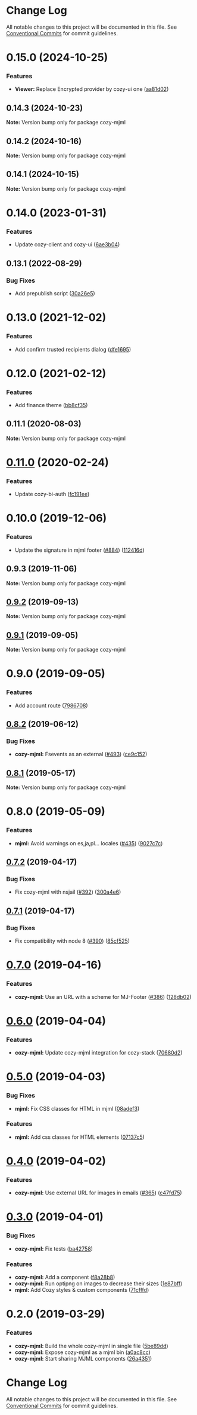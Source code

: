 # Change Log

All notable changes to this project will be documented in this file.
See [Conventional Commits](https://conventionalcommits.org) for commit guidelines.

# 0.15.0 (2024-10-25)


### Features

* **Viewer:** Replace Encrypted provider by cozy-ui one ([aa81d02](https://github.com/cozy/cozy-libs/commit/aa81d02f0a70de8044f704cbd895b1d54c9f38b8))





## 0.14.3 (2024-10-23)

**Note:** Version bump only for package cozy-mjml





## 0.14.2 (2024-10-16)

**Note:** Version bump only for package cozy-mjml





## 0.14.1 (2024-10-15)

**Note:** Version bump only for package cozy-mjml





# 0.14.0 (2023-01-31)


### Features

* Update cozy-client and cozy-ui ([6ae3b04](https://github.com/cozy/cozy-libs/commit/6ae3b04925ae64fa30f3ec8b6e716453d0a630fe))





## 0.13.1 (2022-08-29)


### Bug Fixes

* Add prepublish script ([30a26e5](https://github.com/cozy/cozy-libs/commit/30a26e5109dcdfc636c76e6cdd20fdec313359ee))





# 0.13.0 (2021-12-02)


### Features

* Add confirm trusted recipients dialog ([dfe1695](https://github.com/cozy/cozy-libs/commit/dfe1695))





# 0.12.0 (2021-02-12)


### Features

* Add finance theme ([bb8cf35](https://github.com/cozy/cozy-libs/commit/bb8cf35))





## 0.11.1 (2020-08-03)

**Note:** Version bump only for package cozy-mjml





# [0.11.0](https://github.com/cozy/cozy-libs/compare/cozy-mjml@0.10.0...cozy-mjml@0.11.0) (2020-02-24)


### Features

* Update cozy-bi-auth ([fc191ee](https://github.com/cozy/cozy-libs/commit/fc191ee))





# 0.10.0 (2019-12-06)


### Features

* Update the signature in mjml footer ([#884](https://github.com/cozy/cozy-libs/issues/884)) ([112416d](https://github.com/cozy/cozy-libs/commit/112416d))





## 0.9.3 (2019-11-06)

**Note:** Version bump only for package cozy-mjml





## [0.9.2](https://github.com/cozy/cozy-libs/compare/cozy-mjml@0.9.1...cozy-mjml@0.9.2) (2019-09-13)

**Note:** Version bump only for package cozy-mjml





## [0.9.1](https://github.com/cozy/cozy-libs/compare/cozy-mjml@0.9.0...cozy-mjml@0.9.1) (2019-09-05)

**Note:** Version bump only for package cozy-mjml





# 0.9.0 (2019-09-05)


### Features

* Add account route ([7986708](https://github.com/cozy/cozy-libs/commit/7986708))





## [0.8.2](https://github.com/cozy/cozy-libs/compare/cozy-mjml@0.8.1...cozy-mjml@0.8.2) (2019-06-12)


### Bug Fixes

* **cozy-mjml:** Fsevents as an external ([#493](https://github.com/cozy/cozy-libs/issues/493)) ([ce9c152](https://github.com/cozy/cozy-libs/commit/ce9c152))





<a name="0.8.1"></a>
## [0.8.1](https://github.com/cozy/cozy-libs/compare/cozy-mjml@0.8.0...cozy-mjml@0.8.1) (2019-05-17)




**Note:** Version bump only for package cozy-mjml

<a name="0.8.0"></a>
# 0.8.0 (2019-05-09)


### Features

* **mjml:** Avoid warnings on es,ja,pl... locales ([#435](https://github.com/cozy/cozy-libs/issues/435)) ([9027c7c](https://github.com/cozy/cozy-libs/commit/9027c7c))




<a name="0.7.2"></a>
## [0.7.2](https://github.com/cozy/cozy-libs/compare/cozy-mjml@0.7.1...cozy-mjml@0.7.2) (2019-04-17)


### Bug Fixes

* Fix cozy-mjml with nsjail ([#392](https://github.com/cozy/cozy-libs/issues/392)) ([300a4e6](https://github.com/cozy/cozy-libs/commit/300a4e6))




<a name="0.7.1"></a>
## [0.7.1](https://github.com/cozy/cozy-libs/compare/cozy-mjml@0.7.0...cozy-mjml@0.7.1) (2019-04-17)


### Bug Fixes

* Fix compatibility with node 8 ([#390](https://github.com/cozy/cozy-libs/issues/390)) ([85cf525](https://github.com/cozy/cozy-libs/commit/85cf525))




<a name="0.7.0"></a>
# [0.7.0](https://github.com/cozy/cozy-libs/compare/cozy-mjml@0.6.0...cozy-mjml@0.7.0) (2019-04-16)


### Features

* **cozy-mjml:** Use an URL with a scheme for MJ-Footer ([#386](https://github.com/cozy/cozy-libs/issues/386)) ([128db02](https://github.com/cozy/cozy-libs/commit/128db02))




<a name="0.6.0"></a>
# [0.6.0](https://github.com/cozy/cozy-libs/compare/cozy-mjml@0.5.0...cozy-mjml@0.6.0) (2019-04-04)


### Features

* **cozy-mjml:** Update cozy-mjml integration for cozy-stack ([70680d2](https://github.com/cozy/cozy-libs/commit/70680d2))




<a name="0.5.0"></a>
# [0.5.0](https://github.com/cozy/cozy-libs/compare/cozy-mjml@0.4.0...cozy-mjml@0.5.0) (2019-04-03)


### Bug Fixes

* **mjml:** Fix CSS classes for HTML in mjml ([08adef3](https://github.com/cozy/cozy-libs/commit/08adef3))


### Features

* **mjml:** Add css classes for HTML elements ([07137c5](https://github.com/cozy/cozy-libs/commit/07137c5))




<a name="0.4.0"></a>
# [0.4.0](https://github.com/cozy/cozy-libs/compare/cozy-mjml@0.3.0...cozy-mjml@0.4.0) (2019-04-02)


### Features

* **cozy-mjml:** Use external URL for images in emails ([#365](https://github.com/cozy/cozy-libs/issues/365)) ([c47fd75](https://github.com/cozy/cozy-libs/commit/c47fd75))




<a name="0.3.0"></a>
# [0.3.0](https://github.com/cozy/cozy-libs/compare/cozy-mjml@0.2.0...cozy-mjml@0.3.0) (2019-04-01)


### Bug Fixes

* **cozy-mjml:** Fix tests ([ba42758](https://github.com/cozy/cozy-libs/commit/ba42758))


### Features

* **cozy-mjml:** Add a <mj-default /> component ([f8a28b8](https://github.com/cozy/cozy-libs/commit/f8a28b8))
* **cozy-mjml:** Run optipng on images to decrease their sizes ([1e87bff](https://github.com/cozy/cozy-libs/commit/1e87bff))
* **mjml:** Add Cozy styles & custom components ([71cfffd](https://github.com/cozy/cozy-libs/commit/71cfffd))




<a name="0.2.0"></a>
# 0.2.0 (2019-03-29)


### Features

* **cozy-mjml:** Build the whole cozy-mjml in single file ([5be89dd](https://github.com/cozy/cozy-libs/commit/5be89dd))
* **cozy-mjml:** Expose cozy-mjml as a mjml bin ([a0ac8cc](https://github.com/cozy/cozy-libs/commit/a0ac8cc))
* **cozy-mjml:** Start sharing MJML components ([26a4351](https://github.com/cozy/cozy-libs/commit/26a4351))




# Change Log

All notable changes to this project will be documented in this file.
See [Conventional Commits](https://conventionalcommits.org) for commit guidelines.
